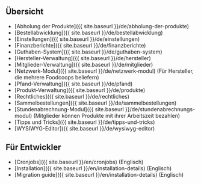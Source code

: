 ## Übersicht

* [Abholung der Produkte]({{ site.baseurl }}/de/abholung-der-produkte)
* [Bestellabwicklung]({{ site.baseurl }}/de/bestellabwicklung)
* [Einstellungen]({{ site.baseurl }}/de/einstellungen)
* [Finanzberichte]({{ site.baseurl }}/de/finanzberichte)
* [Guthaben-System]({{ site.baseurl }}/de/guthaben-system)
* [Hersteller-Verwaltung]({{ site.baseurl }}/de/hersteller)
* [Mitglieder-Verwaltung]({{ site.baseurl }}/de/mitglieder)
* [Netzwerk-Modul]({{ site.baseurl }}/de/netzwerk-modul) (Für Hersteller, die mehrere Foodcoops beliefern)
* [Pfand-Verwaltung]({{ site.baseurl }}/de/pfand)
* [Produkt-Verwaltung]({{ site.baseurl }}/de/produkte)
* [Rechtliches]({{ site.baseurl }}/de/rechtliches)
* [Sammelbestellungen]({{ site.baseurl }}/de/sammelbestellungen)
* [Stundenabrechnung-Modul]({{ site.baseurl }}/de/stundenabrechnungs-modul) (Mitglieder können Produkte mit ihrer Arbeitszeit bezahlen)
* [Tipps und Tricks]({{ site.baseurl }}/de/tipps-und-tricks)
* [WYSIWYG-Editor]({{ site.baseurl }}/de/wysiwyg-editor)

## Für Entwickler
* [Cronjobs]({{ site.baseurl }}/en/cronjobs) (Englisch)
* [Installation]({{ site.baseurl }}/en/installation-details) (Englisch)
* [Migration guide]({{ site.baseurl }}/en/installation-details) (Englisch)
